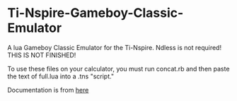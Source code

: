 # Ti-Nspire-Gameboy-Classic-Emulator  
A lua Gameboy Classic Emulator for the Ti-Nspire. Ndless is not required! THIS IS NOT FINISHED!  
  
To use these files on your calculator, you must run concat.rb and then paste the text of full.lua into a .tns "script."  
  
Documentation is from [here](http://marc.rawer.de/Gameboy/Docs/GBCPUman.pdf)